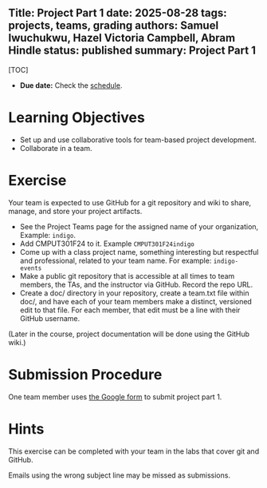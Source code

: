 Title: Project Part 1
date: 2025-08-28
tags: projects, teams, grading
authors: Samuel Iwuchukwu, Hazel Victoria Campbell, Abram Hindle
status: published
summary: Project Part 1
----

[TOC]

* **Due date:** Check the [schedule]({filename}/pages/home.md#schedule).

# Learning Objectives

* Set up and use collaborative tools for team-based project development.
* Collaborate in a team.

# Exercise

Your team is expected to use GitHub for a git repository and wiki to share, manage, and store your project artifacts.

* See the Project Teams page for the assigned name of your organization, Example: `indigo`.
* Add CMPUT301F24 to it. Example `CMPUT301F24indigo`
* Come up with a class project name, something interesting but respectful and professional, related to your team name. For example: `indigo-events`
* Make a public git repository that is accessible at all times to team members, the TAs, and the instructor via GitHub. Record the repo URL.
* Create a doc/ directory in your repository, create a team.txt file within doc/, and have each of your team members make a distinct, versioned edit to that file. For each member, that edit must be a line with their GitHub username.

(Later in the course, project documentation will be done using the GitHub wiki.)

# **Submission Procedure**

One team member uses [the Google form](https://docs.google.com/forms/d/e/1FAIpQLSevUDkcE_Cqbb6AgBhplPpR_g2CXxKM_mOOXaoHFTZVgI_UyA/viewform?usp=dialog) to submit project part 1.

# **Hints**

This exercise can be completed with your team in the labs that cover git and GitHub.

Emails using the wrong subject line may be missed as submissions.

